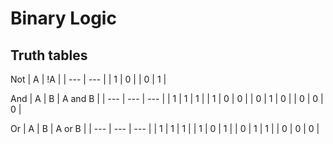 # Binary Logic

## Truth tables

Not
| A | !A |
| --- | --- |
| 1 | 0 |
| 0 | 1 |
 
 And
 | A | B | A and B |
 | --- | --- | --- |
 | 1 | 1 | 1 |
 | 1 | 0 | 0 | 
 | 0 | 1 | 0 |
 | 0 | 0 | 0 |
 
 Or
 | A | B | A or B |
 | --- | --- | --- |
 | 1 | 1 | 1 |
 | 1 | 0 | 1 | 
 | 0 | 1 | 1 |
 | 0 | 0 | 0 |
